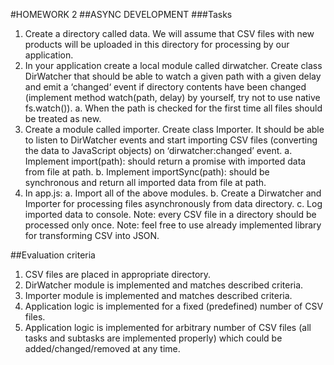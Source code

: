 #HOMEWORK 2
##ASYNC DEVELOPMENT
###Tasks
1. Create a directory called data. We will assume that CSV files with new products will be
uploaded in this directory for processing by our application.
2. In your application create a local module called dirwatcher. Create class DirWatcher
that should be able to watch a given path with a given delay and emit a ‘changed‘ event
if directory contents have been changed (implement method watch(path, delay) by
yourself, try not to use native fs.watch()).
a. When the path is checked for the first time all files should be treated as new.
3. Create a module called importer. Create class Importer. It should be able to listen to
DirWatcher events and start importing CSV files (converting the data to JavaScript
objects) on ‘dirwatcher:changed’ event.
a. Implement import(path): should return a promise with imported data from file
at path.
b. Implement importSync(path): should be synchronous and return all imported
data from file at path.
4. In app.js:
a. Import all of the above modules.
b. Create a Dirwatcher and Importer for processing files asynchronously from
data directory.
c. Log imported data to console.
Note: every CSV file in a directory should be processed only once.
Note: feel free to use already implemented library for transforming CSV into JSON.

##Evaluation criteria
1. CSV files are placed in appropriate directory.
2. DirWatcher module is implemented and matches described criteria.
3. Importer module is implemented and matches described criteria.
4. Application logic is implemented for a fixed (predefined) number of CSV files.
5. Application logic is implemented for arbitrary number of CSV files (all tasks and subtasks
are implemented properly) which could be added/changed/removed at any time.